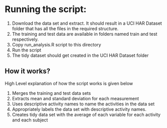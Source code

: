 Running the script:
========================================================


1. Download the data set and extract. It should result in a UCI HAR Dataset folder that has all the files in the required structure.
2. The training and test data are available in folders named train and test respectively.
3. Copy run_analysis.R script to this directory
4. Run the script
5. The tidy dataset should get created in the UCI HAR Dataset folder

## How it works?

High Level explanation of how the script works is given below

1. Merges the training and test data sets
2. Extracts mean and standard deviation for each measurement
3. Uses descriptive activity names to name the activities in the data set
4. Appropriately labels the data set with descriptive activity names.
5. Creates tidy data set with the average of each variable for each activity and each subject

